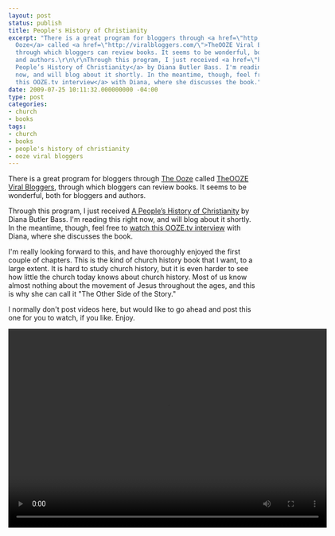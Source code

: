 ```yaml
---
layout: post
status: publish
title: People's History of Christianity
excerpt: "There is a great program for bloggers through <a href=\"http://www.theooze.com/\">The
  Ooze</a> called <a href=\"http://viralbloggers.com/\">TheOOZE Viral Bloggers</a>,
  through which bloggers can review books. It seems to be wonderful, both for bloggers
  and authors.\r\n\r\nThrough this program, I just received <a href=\"http://viralbloggers.com/2009/05/a-people%E2%80%99s-history-of-christianity-by-diana-butler-bass/\">A
  People’s History of Christianity</a> by Diana Butler Bass. I'm reading this right
  now, and will blog about it shortly. In the meantime, though, feel free to <a href=\"http://theooze.tv/thinkfwd/diana-butler-bass-a-peoples-history-of-christianity\">watch
  this OOZE.tv interview</a> with Diana, where she discusses the book."
date: 2009-07-25 10:11:32.000000000 -04:00
type: post
categories:
- church
- books
tags:
- church
- books
- people's history of christianity
- ooze viral bloggers
---
```

There is a great program for bloggers through <a href="http://www.theooze.com/">The Ooze</a> called <a href="http://viralbloggers.com/">TheOOZE Viral Bloggers</a>, through which bloggers can review books. It seems to be wonderful, both for bloggers and authors.

Through this program, I just received <a href="http://viralbloggers.com/2009/05/a-people%E2%80%99s-history-of-christianity-by-diana-butler-bass/">A People&rsquo;s History of Christianity</a> by Diana Butler Bass. I'm reading this right now, and will blog about it shortly. In the meantime, though, feel free to <a href="http://theooze.tv/thinkfwd/diana-butler-bass-a-peoples-history-of-christianity">watch this OOZE.tv interview</a> with Diana, where she discusses the book.

I'm really looking forward to this, and have thoroughly enjoyed the first couple of chapters. This is the kind of church history book that I want, to a large extent. It is hard to study church history, but it is even harder to see how little the church today knows about church history. Most of us know almost nothing about the movement of Jesus throughout the ages, and this is why she can call it "The Other Side of the Story."

I normally don't post videos here, but would like to go ahead and post this one for you to watch, if you like. Enjoy.

<video width="640" height="400" controls><source src="http://jonathanstegall.com/wp-content/uploads/2009/07/peoples-history.mp4" type='video/mp4; codecs="avc1.42E01E, mp4a.40.2"' /><source src="http://jonathanstegall.com/wp-content/uploads/2009/07/peoples-history.webm" type='video/webm; codecs="vp8, vorbis"' /></video>
